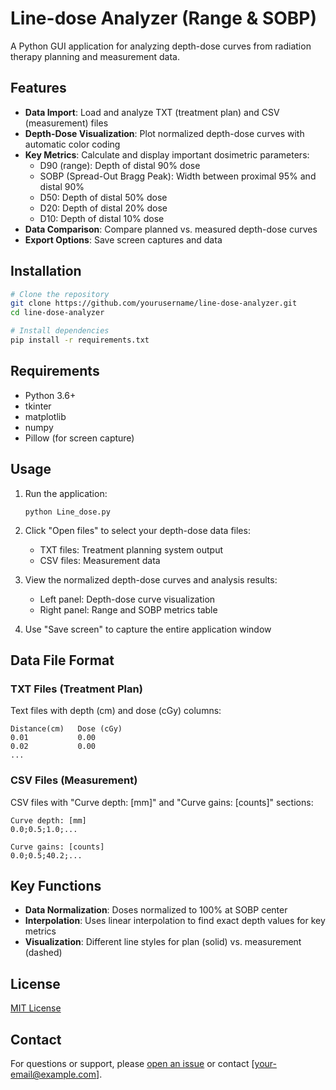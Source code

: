 # Line-dose Analyzer (Range & SOBP)

A Python GUI application for analyzing depth-dose curves from radiation therapy planning and measurement data.

## Features

- **Data Import**: Load and analyze TXT (treatment plan) and CSV (measurement) files
- **Depth-Dose Visualization**: Plot normalized depth-dose curves with automatic color coding
- **Key Metrics**: Calculate and display important dosimetric parameters:
  - D90 (range): Depth of distal 90% dose
  - SOBP (Spread-Out Bragg Peak): Width between proximal 95% and distal 90%
  - D50: Depth of distal 50% dose
  - D20: Depth of distal 20% dose 
  - D10: Depth of distal 10% dose
- **Data Comparison**: Compare planned vs. measured depth-dose curves
- **Export Options**: Save screen captures and data

## Installation

```bash
# Clone the repository
git clone https://github.com/yourusername/line-dose-analyzer.git
cd line-dose-analyzer

# Install dependencies
pip install -r requirements.txt
```

## Requirements

- Python 3.6+
- tkinter
- matplotlib
- numpy
- Pillow (for screen capture)

## Usage

1. Run the application:
   ```
   python Line_dose.py
   ```

2. Click "Open files" to select your depth-dose data files:
   - TXT files: Treatment planning system output
   - CSV files: Measurement data

3. View the normalized depth-dose curves and analysis results:
   - Left panel: Depth-dose curve visualization
   - Right panel: Range and SOBP metrics table

4. Use "Save screen" to capture the entire application window

## Data File Format

### TXT Files (Treatment Plan)
Text files with depth (cm) and dose (cGy) columns:
```
Distance(cm)   Dose (cGy)
0.01           0.00
0.02           0.00
...
```

### CSV Files (Measurement)
CSV files with "Curve depth: [mm]" and "Curve gains: [counts]" sections:
```
Curve depth: [mm]
0.0;0.5;1.0;...

Curve gains: [counts]
0.0;0.5;40.2;...
```

## Key Functions

- **Data Normalization**: Doses normalized to 100% at SOBP center
- **Interpolation**: Uses linear interpolation to find exact depth values for key metrics
- **Visualization**: Different line styles for plan (solid) vs. measurement (dashed)

## License

[MIT License](LICENSE)

## Contact

For questions or support, please [open an issue](https://github.com/yourusername/line-dose-analyzer/issues) or contact [your-email@example.com].
